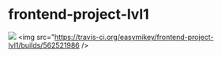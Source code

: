 # frontend-project-lvl1

<a href="https://codeclimate.com/github/easymikey/frontend-project-lvl1/maintainability"><img src="https://api.codeclimate.com/v1/badges/bbacee2ad63205461ccb/maintainability" /></a>
<img src="https://travis-ci.org/easymikey/frontend-project-lvl1/builds/562521986 />
